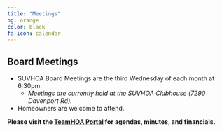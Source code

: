 ```yaml
---
title: "Meetings"
bg: orange
color: black
fa-icon: calendar
---
```


## Board Meetings
- SUVHOA Board Meetings are the third Wednesday of each month at 6:30pm.
  * *Meetings are currently held at the SUVHOA Clubhouse (7290 Davenport Rd).*
- Homeowners are welcome to attend.

**Please visit the [TeamHOA Portal](https://teamhoa.com) for agendas, minutes, and financials.**

